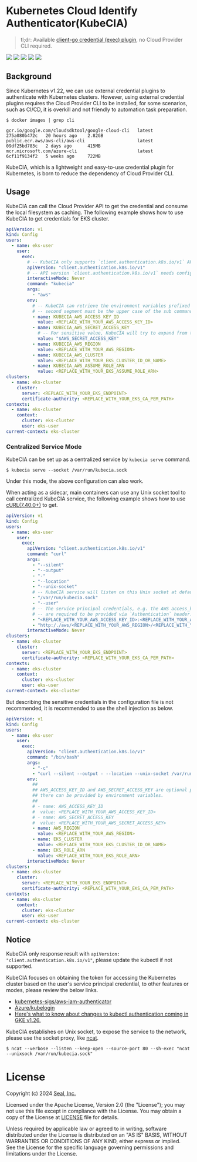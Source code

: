 # Kubernetes Cloud Identify Authenticator(KubeCIA)

> tl;dr: Available [client-go credential (exec) plugin](https://kubernetes.io/docs/reference/access-authn-authz/authentication/#client-go-credential-plugins), no Cloud Provider CLI required.

[![](https://goreportcard.com/badge/github.com/seal-io/kubecia)](https://goreportcard.com/report/github.com/seal-io/kubecia)
[![](https://img.shields.io/github/actions/workflow/status/seal-io/kubecia/ci.yml?label=ci)](https://github.com/seal-io/kubecia/actions)
[![](https://img.shields.io/github/v/tag/seal-io/kubecia?label=release)](https://github.com/seal-io/kubecia/releases)
[![](https://img.shields.io/github/downloads/seal-io/kubecia/total)](https://github.com/seal-io/kubecia/releases)
[![](https://img.shields.io/github/license/seal-io/kubecia?label=license)](https://github.com/seal-io/kubecia#license)

## Background

Since Kubernetes v1.22, we can use external credential plugins to authenticate with Kubernetes clusters. However, using
external credential plugins requires the Cloud Provider CLI to be installed, for some scenarios, such as CI/CD, it is
overkill and not friendly to automation task preparation.

```shell
$ docker images | grep cli

gcr.io/google.com/cloudsdktool/google-cloud-cli   latest                                     275a080b472c   20 hours ago    2.82GB
public.ecr.aws/aws-cli/aws-cli                    latest                                     09df25bd783c   2 days ago      415MB
mcr.microsoft.com/azure-cli                       latest                                     6cf11f9134f2   5 weeks ago     722MB
```

KubeCIA, which is a lightweight and easy-to-use credential plugin for Kubernetes, is born to reduce the dependency of
Cloud Provider CLI.

## Usage

KubeCIA can call the Cloud Provider API to get the credential and consume the local filesystem as caching. The following
example shows how to use KubeCIA to get credentials for EKS cluster.

```yaml
apiVersion: v1
kind: Config
users:
  - name: eks-user
    user:
      exec:
        # -- KubeCIA only supports `client.authentication.k8s.io/v1` API version.
        apiVersion: "client.authentication.k8s.io/v1"
        # -- API version `client.authentication.k8s.io/v1` needs configuring `interactiveMode`.
        interactiveMode: Never
        command: "kubecia"
        args:
          - "aws"
        env:
          # -- KubeCIA can retrieve the environment variables prefixed with `KUBECIA_`,
          # -- second segment must be the upper case of the sub command.
          - name: KUBECIA_AWS_ACCESS_KEY_ID
            value: <REPLACE_WITH_YOUR_AWS_ACCESS_KEY_ID>
          - name: KUBECIA_AWS_SECRET_ACCESS_KEY
            # -- For sensitive value, KubeCIA will try to expand from the environment variable.
            value: "$AWS_SECRET_ACCESS_KEY"
          - name: KUBECIA_AWS_REGION
            value: <REPLACE_WITH_YOUR_AWS_REGION>
          - name: KUBECIA_AWS_CLUSTER
            value: <REPLACE_WITH_YOUR_EKS_CLUSTER_ID_OR_NAME>
          - name: KUBECIA_AWS_ASSUME_ROLE_ARN
            value: <REPLACE_WITH_YOUR_EKS_ASSUME_ROLE_ARN>
clusters:
  - name: eks-cluster
    cluster:
      server: <REPLACE_WITH_YOUR_EKS_ENDPOINT>
      certificate-authority: <REPLACE_WITH_YOUR_EKS_CA_PEM_PATH>
contexts:
  - name: eks-cluster
    context:
      cluster: eks-cluster
      user: eks-user
current-context: eks-cluster
```

### Centralized Service Mode

KubeCIA can be set up as a centralized service by `kubecia serve` command.

```shell
$ kubecia serve --socket /var/run/kubecia.sock
```

Under this mode, the above configuration can also work.

When acting as a sidecar, main containers can
use any Unix socket tool to call centralized KubeCIA service, the following example shows how to
use [cURL(7.40.0+)](https://curl.se/libcurl/c/CURLOPT_UNIX_SOCKET_PATH.html) to get.

```yaml
apiVersion: v1
kind: Config
users:
  - name: eks-user
    user:
      exec:
        apiVersion: "client.authentication.k8s.io/v1"
        command: "curl"
        args:
          - "--silent"
          - "--output"
          - "-"
          - "--location"
          - "--unix-socket"
          # -- KubeCIA service will listen on this Unix socket at default, change it by `--socket` flag.
          - "/var/run/kubecia.sock"
          - "--user"
          # -- The service principal credentials, e.g. the AWS access_key_id and secret_access_key, the Azure client_id and client_secret,
          # -- are required to be provided via `Authentication` header.
          - "<REPLACE_WITH_YOUR_AWS_ACCESS_KEY_ID>:<REPLACE_WITH_YOUR_AWS_SECRET_ACCESS_KEY>"
          - "http:/./aws/<REPLACE_WITH_YOUR_AWS_REGION>/<REPLACE_WITH_YOUR_EKS_CLUSTER_ID_OR_NAME>/<REPLACE_WITH_YOUR_EKS_ROLE_ARN>"
        interactiveMode: Never
clusters:
  - name: eks-cluster
    cluster:
      server: <REPLACE_WITH_YOUR_EKS_ENDPOINT>
      certificate-authority: <REPLACE_WITH_YOUR_EKS_CA_PEM_PATH>
contexts:
  - name: eks-cluster
    context:
      cluster: eks-cluster
      user: eks-user
current-context: eks-cluster
```

But describing the sensitive credentials in the configuration file is not recommended, it is recommended to use the
shell injection as below.

```yaml 
apiVersion: v1
kind: Config
users:
  - name: eks-user
    user:
      exec:
        apiVersion: "client.authentication.k8s.io/v1"
        command: "/bin/bash"
        args:
          - "-c"
          - "curl --silent --output - --location --unix-socket /var/run/kubecia.sock --user ${AWS_ACCESS_KEY_ID}:${AWS_SECRET_ACCESS_KEY} http:/./aws/${AWS_REGION}/${EKS_CLUSTER}/${EKS_ROLE_ARN}"
        env:
          ##
          ## AWS_ACCESS_KEY_ID and AWS_SECRET_ACCESS_KEY are optional present at here,
          ## there can be provided by environment variables.
          ##
          # - name: AWS_ACCESS_KEY_ID
          #  value: <REPLACE_WITH_YOUR_AWS_ACCESS_KEY_ID>
          # - name: AWS_SECRET_ACCESS_KEY
          #  value: <REPLACE_WITH_YOUR_AWS_SECRET_ACCESS_KEY>
          - name: AWS_REGION
            value: <REPLACE_WITH_YOUR_AWS_REGION>
          - name: EKS_CLUSTER
            value: <REPLACE_WITH_YOUR_EKS_CLUSTER_ID_OR_NAME>
          - name: EKS_ROLE_ARN
            value: <REPLACE_WITH_YOUR_EKS_ROLE_ARN>
        interactiveMode: Never
clusters:
  - name: eks-cluster
    cluster:
      server: <REPLACE_WITH_YOUR_EKS_ENDPOINT>
      certificate-authority: <REPLACE_WITH_YOUR_EKS_CA_PEM_PATH>
contexts:
  - name: eks-cluster
    context:
      cluster: eks-cluster
      user: eks-user
current-context: eks-cluster
```

## Notice

KubeCIA only response result with `apiVersion: "client.authentication.k8s.io/v1"`, please update the kubectl if not
supported.

KubeCIA focuses on obtaining the token for accessing the Kubernetes cluster based on the user's service principal
credential, to other features or modes, please review the below links.

- [kubernetes-sigs/aws-iam-authenticator](https://github.com/kubernetes-sigs/aws-iam-authenticator)
- [Azure/kubelogin](https://github.com/Azure/kubelogin)
- [Here's what to know about changes to kubectl authentication coming in GKE v1.26.](https://cloud.google.com/blog/products/containers-kubernetes/kubectl-auth-changes-in-gke)

KubeCIA establishes on Unix socket, to expose the service to the network, please use the socket proxy, like
[ncat](https://nmap.org/ncat/guide/index.html).

```shell
$ ncat --verbose --listen --keep-open --source-port 80 --sh-exec "ncat --unixsock /var/run/kubecia.sock"
```

# License

Copyright (c) 2024 [Seal, Inc.](https://seal.io)

Licensed under the Apache License, Version 2.0 (the "License");
you may not use this file except in compliance with the License.
You may obtain a copy of the License at [LICENSE](./LICENSE) file for details.

Unless required by applicable law or agreed to in writing, software
distributed under the License is distributed on an "AS IS" BASIS,
WITHOUT WARRANTIES OR CONDITIONS OF ANY KIND, either express or implied.
See the License for the specific language governing permissions and
limitations under the License.
